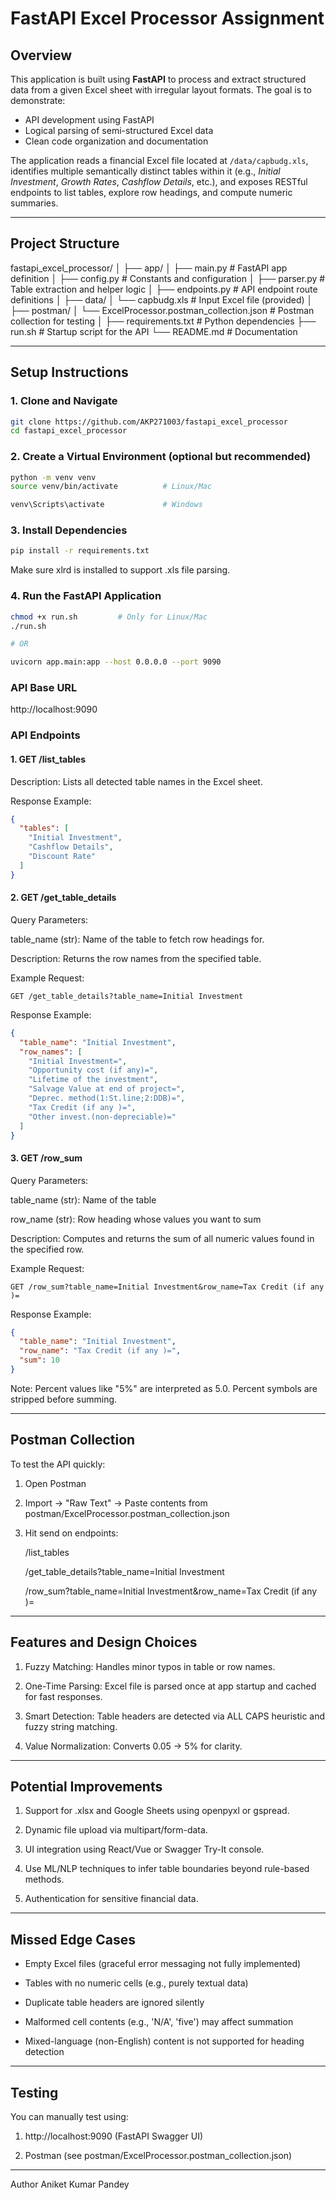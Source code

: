 # FastAPI Excel Processor Assignment

## Overview

This application is built using **FastAPI** to process and extract structured data from a given Excel sheet with irregular layout formats. The goal is to demonstrate:

- API development using FastAPI
- Logical parsing of semi-structured Excel data
- Clean code organization and documentation

The application reads a financial Excel file located at `/data/capbudg.xls`, identifies multiple semantically distinct tables within it (e.g., *Initial Investment*, *Growth Rates*, *Cashflow Details*, etc.), and exposes RESTful endpoints to list tables, explore row headings, and compute numeric summaries.

---

## Project Structure
fastapi_excel_processor/
│
├── app/
│ ├── main.py # FastAPI app definition
│ ├── config.py # Constants and configuration
│ ├── parser.py # Table extraction and helper logic
│ ├── endpoints.py # API endpoint route definitions
│
├── data/
│ └── capbudg.xls # Input Excel file (provided)
│
├── postman/
│ └── ExcelProcessor.postman_collection.json # Postman collection for testing
│
├── requirements.txt # Python dependencies
├── run.sh # Startup script for the API
└── README.md # Documentation

---

## Setup Instructions

### 1. Clone and Navigate
```bash
git clone https://github.com/AKP271003/fastapi_excel_processor
cd fastapi_excel_processor
```

### 2. Create a Virtual Environment (optional but recommended)
```bash
python -m venv venv
source venv/bin/activate          # Linux/Mac

venv\Scripts\activate             # Windows
```

### 3. Install Dependencies
```bash
pip install -r requirements.txt
```
Make sure xlrd is installed to support .xls file parsing.

### 4. Run the FastAPI Application
```bash
chmod +x run.sh         # Only for Linux/Mac
./run.sh

# OR

uvicorn app.main:app --host 0.0.0.0 --port 9090
```

### API Base URL

http://localhost:9090


### API Endpoints

#### 1. GET /list_tables
Description: Lists all detected table names in the Excel sheet.

Response Example:
```json
{
  "tables": [
    "Initial Investment",
    "Cashflow Details",
    "Discount Rate"
  ]
}
```

#### 2. GET /get_table_details
Query Parameters:

table_name (str): Name of the table to fetch row headings for.

Description: Returns the row names from the specified table.

Example Request:
```
GET /get_table_details?table_name=Initial Investment
```

Response Example:
```json
{
  "table_name": "Initial Investment",
  "row_names": [
    "Initial Investment=",
    "Opportunity cost (if any)=",
    "Lifetime of the investment",
    "Salvage Value at end of project=",
    "Deprec. method(1:St.line;2:DDB)=",
    "Tax Credit (if any )=",
    "Other invest.(non-depreciable)="
  ]
}
```

#### 3. GET /row_sum
Query Parameters:

table_name (str): Name of the table

row_name (str): Row heading whose values you want to sum

Description: Computes and returns the sum of all numeric values found in the specified row.

Example Request:
```
GET /row_sum?table_name=Initial Investment&row_name=Tax Credit (if any )=
```

Response Example:
```json
{
  "table_name": "Initial Investment",
  "row_name": "Tax Credit (if any )=",
  "sum": 10
}
```
Note: Percent values like "5%" are interpreted as 5.0. Percent symbols are stripped before summing.

---

## Postman Collection
To test the API quickly:

1. Open Postman

2. Import → "Raw Text" → Paste contents from postman/ExcelProcessor.postman_collection.json

3. Hit send on endpoints:

    /list_tables

    /get_table_details?table_name=Initial Investment

    /row_sum?table_name=Initial Investment&row_name=Tax Credit (if any )=

---

## Features and Design Choices
1. Fuzzy Matching: Handles minor typos in table or row names.

2. One-Time Parsing: Excel file is parsed once at app startup and cached for fast responses.

3. Smart Detection: Table headers are detected via ALL CAPS heuristic and fuzzy string matching.

4. Value Normalization: Converts 0.05 → 5% for clarity.

---

## Potential Improvements
1. Support for .xlsx and Google Sheets using openpyxl or gspread.

2. Dynamic file upload via multipart/form-data.

3. UI integration using React/Vue or Swagger Try-It console.

4. Use ML/NLP techniques to infer table boundaries beyond rule-based methods.

5. Authentication for sensitive financial data.

---

## Missed Edge Cases
- Empty Excel files (graceful error messaging not fully implemented)

- Tables with no numeric cells (e.g., purely textual data)

- Duplicate table headers are ignored silently

- Malformed cell contents (e.g., 'N/A', 'five') may affect summation

- Mixed-language (non-English) content is not supported for heading detection

---

## Testing
You can manually test using:

1. http://localhost:9090 (FastAPI Swagger UI)

2. Postman (see postman/ExcelProcessor.postman_collection.json)

---

Author
Aniket Kumar Pandey
